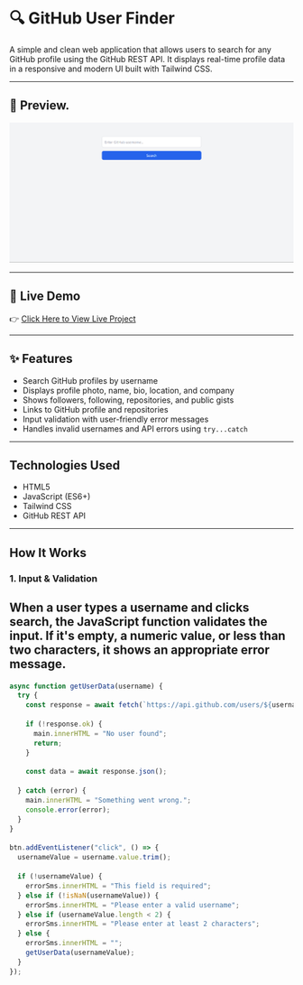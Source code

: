 # 🔍 GitHub User Finder

A simple and clean web application that allows users to search for any GitHub profile using the GitHub REST API. It displays real-time profile data in a responsive and modern UI built with Tailwind CSS.

---

## 📸 Preview.

![App Preview](project.png)

---

## 🚀 Live Demo

👉 [Click Here to View Live Project](https://github-finder-taupe-mu-59.vercel.app/)

---

## ✨ Features

-  Search GitHub profiles by username  
-  Displays profile photo, name, bio, location, and company  
-  Shows followers, following, repositories, and public gists  
-  Links to GitHub profile and repositories  
-  Input validation with user-friendly error messages  
-  Handles invalid usernames and API errors using `try...catch`  

---

##  Technologies Used

-  HTML5  
-  JavaScript (ES6+)  
-  Tailwind CSS  
-  GitHub REST API  

---

##  How It Works

###  1. Input & Validation

When a user types a username and clicks search, the JavaScript function validates the input. If it's empty, a numeric value, or less than two characters, it shows an appropriate error message.
---

```js
async function getUserData(username) {
  try {
    const response = await fetch(`https://api.github.com/users/${username}`);
    
    if (!response.ok) {
      main.innerHTML = "No user found";
      return;
    }

    const data = await response.json();
   
  } catch (error) {
    main.innerHTML = "Something went wrong.";
    console.error(error);
  }
}

btn.addEventListener("click", () => {
  usernameValue = username.value.trim();
  
  if (!usernameValue) {
    errorSms.innerHTML = "This field is required";
  } else if (!isNaN(usernameValue)) {
    errorSms.innerHTML = "Please enter a valid username";
  } else if (usernameValue.length < 2) {
    errorSms.innerHTML = "Please enter at least 2 characters";
  } else {
    errorSms.innerHTML = "";
    getUserData(usernameValue);
  }
});
